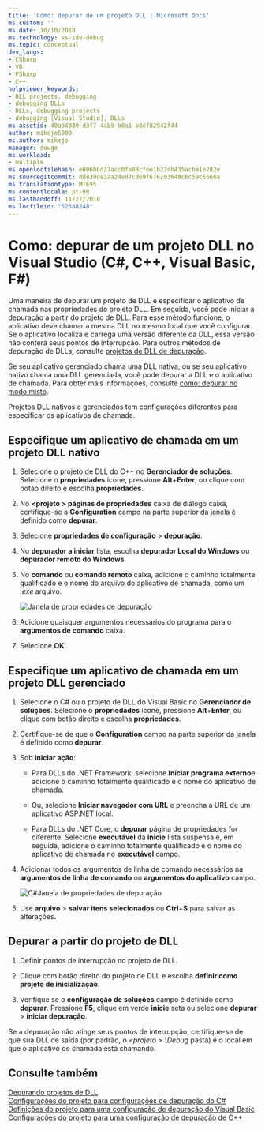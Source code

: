 ```yaml
---
title: 'Como: depurar de um projeto DLL | Microsoft Docs'
ms.custom: ''
ms.date: 10/10/2018
ms.technology: vs-ide-debug
ms.topic: conceptual
dev_langs:
- CSharp
- VB
- FSharp
- C++
helpviewer_keywords:
- DLL projects, debugging
- debugging DLLs
- DLLs, debugging projects
- debugging [Visual Studio], DLLs
ms.assetid: 40a94339-d3f7-4ab9-b8a1-b8cf82942f44
author: mikejo5000
ms.author: mikejo
manager: douge
ms.workload:
- multiple
ms.openlocfilehash: e006bbd27acc0fa88cfee1b22cb435acba1e282e
ms.sourcegitcommit: dd839de3aa24ed7cd69f676293648c6c59c6560a
ms.translationtype: MTE95
ms.contentlocale: pt-BR
ms.lasthandoff: 11/27/2018
ms.locfileid: "52388248"
---
```

# <a name="how-to-debug-from-a-dll-project-in-visual-studio-c-c-visual-basic-f"></a>Como: depurar de um projeto DLL no Visual Studio (C#, C++, Visual Basic, F#)

Uma maneira de depurar um projeto de DLL é especificar o aplicativo de chamada nas propriedades do projeto DLL. Em seguida, você pode iniciar a depuração a partir do projeto de DLL. Para esse método funcione, o aplicativo deve chamar a mesma DLL no mesmo local que você configurar. Se o aplicativo localiza e carrega uma versão diferente da DLL, essa versão não conterá seus pontos de interrupção. Para outros métodos de depuração de DLLs, consulte [projetos de DLL de depuração](../debugger/debugging-dll-projects.md).
  
Se seu aplicativo gerenciado chama uma DLL nativa, ou se seu aplicativo nativo chama uma DLL gerenciada, você pode depurar a DLL e o aplicativo de chamada. Para obter mais informações, consulte [como: depurar no modo misto](../debugger/how-to-debug-in-mixed-mode.md).   

Projetos DLL nativos e gerenciados tem configurações diferentes para especificar os aplicativos de chamada. 

## <a name="specify-a-calling-app-in-a-native-dll-project"></a>Especifique um aplicativo de chamada em um projeto DLL nativo  
  
1. Selecione o projeto de DLL do C++ no **Gerenciador de soluções**. Selecione o **propriedades** ícone, pressione **Alt**+**Enter**, ou clique com botão direito e escolha **propriedades**.
   
1. No  **\<projeto > páginas de propriedades** caixa de diálogo caixa, certifique-se a **Configuration** campo na parte superior da janela é definido como **depurar**. 
   
1. Selecione **propriedades de configuração** > **depuração**.  
   
1. No **depurador a iniciar** lista, escolha **depurador Local do Windows** ou **depurador remoto do Windows**.  
   
1. No **comando** ou **comando remoto** caixa, adicione o caminho totalmente qualificado e o nome do arquivo do aplicativo de chamada, como um *.exe* arquivo.
   
   ![Janela de propriedades de depuração](../debugger/media/dbg-debugging-properties-dll.png "janela de propriedades de depuração")  
   
1. Adicione quaisquer argumentos necessários do programa para o **argumentos de comando** caixa.  
   
1. Selecione **OK**.

## <a name="specify-a-calling-app-in-a-managed-dll-project"></a>Especifique um aplicativo de chamada em um projeto DLL gerenciado  
  
1. Selecione o C# ou o projeto de DLL do Visual Basic no **Gerenciador de soluções**. Selecione o **propriedades** ícone, pressione **Alt**+**Enter**, ou clique com botão direito e escolha **propriedades**.
   
1. Certifique-se de que o **Configuration** campo na parte superior da janela é definido como **depurar**.
   
1. Sob **iniciar ação**:
   
   - Para DLLs do .NET Framework, selecione **Iniciar programa externo**e adicione o caminho totalmente qualificado e o nome do aplicativo de chamada.
     
   - Ou, selecione **Iniciar navegador com URL** e preencha a URL de um aplicativo ASP.NET local. 
   
   - Para DLLs do .NET Core, o **depurar** página de propriedades for diferente. Selecione **executável** da **inicie** lista suspensa e, em seguida, adicione o caminho totalmente qualificado e o nome do aplicativo de chamada no **executável** campo. 
   
1. Adicionar todos os argumentos de linha de comando necessários na **argumentos de linha de comando** ou **argumentos do aplicativo** campo.
   
   ![C#Janela de propriedades de depuração](../debugger/media/dbg-debugging-properties-dll-csharp.png " C# janela Propriedades de depuração") 
   
1. Use **arquivo** > **salvar itens selecionados** ou **Ctrl**+**S** para salvar as alterações.

## <a name="debug-from-the-dll-project"></a>Depurar a partir do projeto de DLL  
 
1. Definir pontos de interrupção no projeto de DLL.

1. Clique com botão direito do projeto de DLL e escolha **definir como projeto de inicialização**. 

1. Verifique se o **configuração de soluções** campo é definido como **depurar**. Pressione **F5**, clique em verde **inicie** seta ou selecione **depurar** > **iniciar depuração**.

Se a depuração não atinge seus pontos de interrupção, certifique-se de que sua DLL de saída (por padrão, o  *\<projeto > \Debug* pasta) é o local em que o aplicativo de chamada está chamando.
  
## <a name="see-also"></a>Consulte também  
 [Depurando projetos de DLL](../debugger/debugging-dll-projects.md)   
 [Configurações do projeto para configurações de depuração do C#](../debugger/project-settings-for-csharp-debug-configurations.md)   
 [Definições do projeto para uma configuração de depuração do Visual Basic](../debugger/project-settings-for-a-visual-basic-debug-configuration.md)   
 [Configurações do projeto para uma configuração de depuração de C++](../debugger/project-settings-for-a-cpp-debug-configuration.md)
